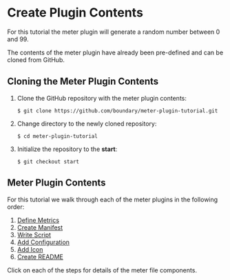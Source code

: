 Create Plugin Contents
======================

For this tutorial the meter plugin will generate a random number between 0 and 99.

The contents of the meter plugin have already been pre-defined and can be cloned from GitHub.

## Cloning the Meter Plugin Contents

1. Clone the GitHub repository with the meter plugin contents:

    ```
    $ git clone https://github.com/boundary/meter-plugin-tutorial.git
    ```

2. Change directory to the newly cloned repository:

    ```
    $ cd meter-plugin-tutorial
    ```

3. Initialize the repository to the __start__:

    ```
    $ git checkout start
    ```

## Meter Plugin Contents

For this tutorial we walk through each of the meter plugins in the following order:

1. [Define Metrics](define-metrics.md)
2. [Create Manifest](create-manifest.md)
3. [Write Script](write-script.md)
4. [Add Configuration](add-configuration.md)
5. [Add Icon](add-icon.md)
6. [Create README](create-readme.md)

Click on each of the steps for details of the meter file components.

